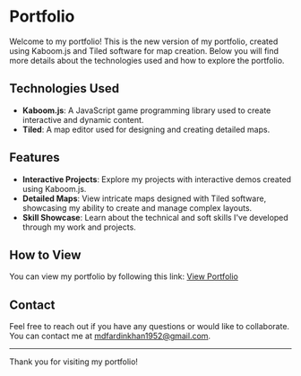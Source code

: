 # Portfolio

Welcome to my portfolio! This is the new version of my portfolio, created using Kaboom.js and Tiled software for map creation. Below you will find more details about the technologies used and how to explore the portfolio.

## Technologies Used

- **Kaboom.js**: A JavaScript game programming library used to create interactive and dynamic content.
- **Tiled**: A map editor used for designing and creating detailed maps.

## Features

- **Interactive Projects**: Explore my projects with interactive demos created using Kaboom.js.
- **Detailed Maps**: View intricate maps designed with Tiled software, showcasing my ability to create and manage complex layouts.
- **Skill Showcase**: Learn about the technical and soft skills I've developed through my work and projects.

## How to View

You can view my portfolio by following this link: [View Portfolio](https://idyllic-empanada-3f941d.netlify.app/)

## Contact

Feel free to reach out if you have any questions or would like to collaborate. You can contact me at [mdfardinkhan1952@gmail.com](mailto:mdfardinkhan1952@gmail.com).

---

Thank you for visiting my portfolio!
